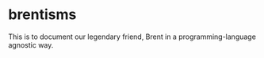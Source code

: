# brentisms
This is to document our legendary friend, Brent in a programming-language agnostic way.
